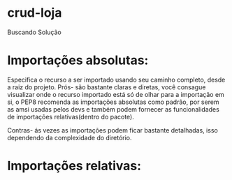 # crud-loja

Buscando Solução 

# Importações absolutas:
Especifica o recurso a ser importado usando seu caminho completo, desde a raiz do projeto.
Prós- são bastante claras e diretas, você consague visualizar onde o recurso importado está só de olhar
para a importação em si, o PEP8 recomenda as importações absolutas como padrão, por serem as amsi usadas pelos devs
e também podem fornecer as funcionalidades de importações relativas(dentro do pacote).

Contras- ás vezes as importações podem ficar bastante detalhadas, isso dependendo da complexidade do diretório.

# Importações relativas:
